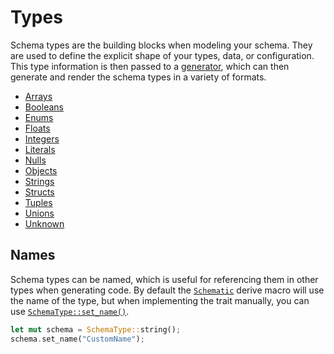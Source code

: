 # Types

Schema types are the building blocks when modeling your schema. They are used to define the explicit
shape of your types, data, or configuration. This type information is then passed to a
[generator](./generator/index.md), which can then generate and render the schema types in a variety
of formats.

- [Arrays](./array.md)
- [Booleans](./boolean.md)
- [Enums](./enum.md)
- [Floats](./float.md)
- [Integers](./integer.md)
- [Literals](./literal.md)
- [Nulls](./null.md)
- [Objects](./object.md)
- [Strings](./string.md)
- [Structs](./struct.md)
- [Tuples](./tuple.md)
- [Unions](./union.md)
- [Unknown](./unknown.md)

## Names

Schema types can be named, which is useful for referencing them in other types when generating code.
By default the [`Schematic`](https://docs.rs/schematic/latest/schematic/trait.Schematic.html) derive
macro will use the name of the type, but when implementing the trait manually, you can use
[`SchemaType::set_name()`](https://docs.rs/schematic/latest/schematic/enum.SchemaType.html#method.set_name).

```rust
let mut schema = SchemaType::string();
schema.set_name("CustomName");
```
